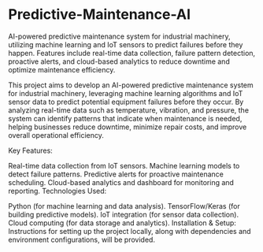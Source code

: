# Predictive-Maintenance-AI
AI-powered predictive maintenance system for industrial machinery, utilizing machine learning and IoT sensors to predict failures before they happen. Features include real-time data collection, failure pattern detection, proactive alerts, and cloud-based analytics to reduce downtime and optimize maintenance efficiency.

This project aims to develop an AI-powered predictive maintenance system for industrial machinery, leveraging machine learning algorithms and IoT sensor data to predict potential equipment failures before they occur. By analyzing real-time data such as temperature, vibration, and pressure, the system can identify patterns that indicate when maintenance is needed, helping businesses reduce downtime, minimize repair costs, and improve overall operational efficiency.

Key Features:

Real-time data collection from IoT sensors.
Machine learning models to detect failure patterns.
Predictive alerts for proactive maintenance scheduling.
Cloud-based analytics and dashboard for monitoring and reporting.
Technologies Used:

Python (for machine learning and data analysis).
TensorFlow/Keras (for building predictive models).
IoT integration (for sensor data collection).
Cloud computing (for data storage and analytics).
Installation & Setup: Instructions for setting up the project locally, along with dependencies and environment configurations, will be provided.
